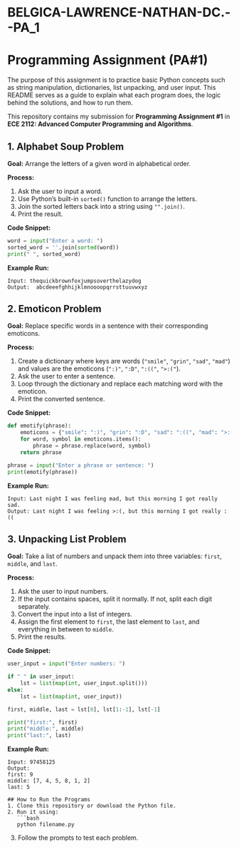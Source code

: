 # BELGICA-LAWRENCE-NATHAN-DC.--PA_1

# Programming Assignment (PA#1)

The purpose of this assignment is to practice basic Python concepts such as string manipulation, dictionaries, list unpacking, and user input. This README serves as a guide to explain what each program does, the logic behind the solutions, and how to run them.  

This repository contains my submission for **Programming Assignment #1** in  
**ECE 2112: Advanced Computer Programming and Algorithms**.  

## 1. Alphabet Soup Problem  
**Goal:** Arrange the letters of a given word in alphabetical order.  

**Process:**  
1. Ask the user to input a word.  
2. Use Python’s built-in `sorted()` function to arrange the letters.  
3. Join the sorted letters back into a string using `"".join()`.  
4. Print the result.  

**Code Snippet:**  
```python
word = input("Enter a word: ")
sorted_word = ''.join(sorted(word))
print(" ", sorted_word)
```

**Example Run:**  
```
Input: thequickbrownfoxjumpsoverthelazydog
Output:  abcdeeefghhijklmnoooopqrrsttuuvwxyz
```


## 2. Emoticon Problem  
**Goal:** Replace specific words in a sentence with their corresponding emoticons.  

**Process:**  
1. Create a dictionary where keys are words (`"smile"`, `"grin"`, `"sad"`, `"mad"`) and values are the emoticons (`":)"`, `":D"`, `":(("`, `">:("`).  
2. Ask the user to enter a sentence.  
3. Loop through the dictionary and replace each matching word with the emoticon.  
4. Print the converted sentence.  

**Code Snippet:**  
```python
def emotify(phrase):
    emoticons = {"smile": ":)", "grin": ":D", "sad": ":((", "mad": ">:("}
    for word, symbol in emoticons.items():
        phrase = phrase.replace(word, symbol)
    return phrase

phrase = input("Enter a phrase or sentence: ")
print(emotify(phrase))
```

**Example Run:**  
```
Input: Last night I was feeling mad, but this morning I got really sad.
Output: Last night I was feeling >:(, but this morning I got really :((
```


## 3. Unpacking List Problem  
**Goal:** Take a list of numbers and unpack them into three variables: `first`, `middle`, and `last`.  

**Process:**  
1. Ask the user to input numbers.  
2. If the input contains spaces, split it normally. If not, split each digit separately.  
3. Convert the input into a list of integers.  
4. Assign the first element to `first`, the last element to `last`, and everything in between to `middle`.  
5. Print the results.  

**Code Snippet:**  
```python
user_input = input("Enter numbers: ")

if " " in user_input:
    lst = list(map(int, user_input.split()))
else:
    lst = list(map(int, user_input))

first, middle, last = lst[0], lst[1:-1], lst[-1]

print("first:", first)
print("middle:", middle)
print("last:", last)
```

**Example Run:**  
```
Input: 97458125
Output:
first: 9
middle: [7, 4, 5, 8, 1, 2]
last: 5

## How to Run the Programs  
1. Clone this repository or download the Python file.  
2. Run it using:  
   ```bash
   python filename.py
   ```  
3. Follow the prompts to test each problem. 
